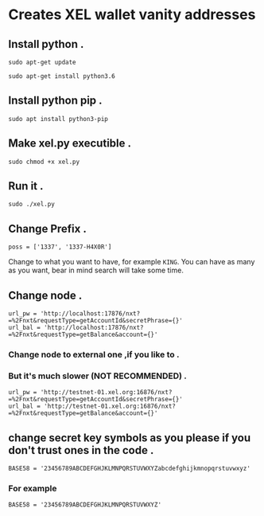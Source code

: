 # Creates XEL wallet vanity addresses


## Install python .
```
sudo apt-get update
```
```
sudo apt-get install python3.6
```
## Install python pip .


```
sudo apt install python3-pip
```
## Make xel.py executible .


```
sudo chmod +x xel.py
```


## Run it .


```
sudo ./xel.py
```


## Change Prefix .


```
poss = ['1337', '1337-H4X0R']
```
Change to what you want to have, for example `KING`. You can have as many as you want, bear in mind search will take some time. 


## Change node .
```
url_pw = 'http://localhost:17876/nxt?=%2Fnxt&requestType=getAccountId&secretPhrase={}'
url_bal = 'http://localhost:17876/nxt?=%2Fnxt&requestType=getBalance&account={}'
```
### Change node to external one ,if you like to . 
### But it's much slower (NOT RECOMMENDED) .
```
url_pw = 'http://testnet-01.xel.org:16876/nxt?=%2Fnxt&requestType=getAccountId&secretPhrase={}'
url_bal = 'http://testnet-01.xel.org:16876/nxt?=%2Fnxt&requestType=getBalance&account={}'
```
## change secret key symbols as you please if you don't trust ones in the code .


```
BASE58 = '23456789ABCDEFGHJKLMNPQRSTUVWXYZabcdefghijkmnopqrstuvwxyz'
```
### For example


```
BASE58 = '23456789ABCDEFGHJKLMNPQRSTUVWXYZ'
```


